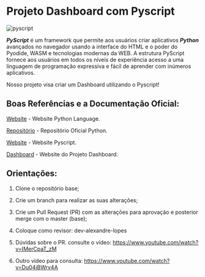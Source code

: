 # Projeto Dashboard com Pyscript

![pyscript](https://github.com/dev-alexandre-lopes/curso_python/assets/64049906/91c40a36-adba-4b44-9869-6d6f83a16c2a)

**_PyScript_** é um framework que permite aos usuários criar aplicativos **_Python_** avançados no navegador usando a interface do HTML e o poder do Pyodide, WASM e tecnologias modernas da WEB. A estrutura PyScript fornece aos usuários em todos os níveis de experiência acesso a uma linguagem de programação expressiva e fácil de aprender com inúmeros aplicativos.

Nosso projeto visa criar um Dashboard utilizando o Pyscript! 

## Boas Referências e a Documentação Oficial:

[Website](https://www.python.org/) - Website Python Language.

[Repositório](https://github.com/python) - Repositório Oficial Python.

[Website](https://pyscript.net/) - Website Pyscript.

[Dashboard](https://dev-alexandre-lopes.github.io/dashboard_pyscript/) - Website do Projeto Dashboard.

## Orientações:

1) Clone o repositório base;

2) Crie um branch para realizar as suas alterações;

3) Crie um Pull Request (PR) com as alterações para aprovação e posterior merge com o master (base);

4) Coloque como revisor: dev-alexandre-lopes

5) Dúvidas sobre o PR. consulte o vídeo: https://www.youtube.com/watch?v=IMerCpaT_zM

6) Outro vídeo para consulta: https://www.youtube.com/watch?v=Du04jBWrv4A